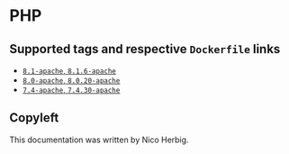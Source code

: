 # PHP

## Supported tags and respective `Dockerfile` links

 * [`8.1-apache`, `8.1.6-apache`](https://github.com/nicoherbigio/docker-php/blob/main/8.1/debian/apache/default/Dockerfile)
 * [`8.0-apache`, `8.0.20-apache`](https://github.com/nicoherbigio/docker-php/blob/main/8.0/debian/apache/default/Dockerfile)
 * [`7.4-apache`, `7.4.30-apache`](https://github.com/nicoherbigio/docker-php/blob/main/7.4/debian/apache/default/Dockerfile)

## Copyleft

This documentation was written by Nico Herbig.
